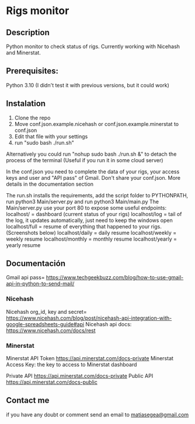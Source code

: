 # Rigs monitor
## Description
Python monitor to check status of rigs. Currently working with Nicehash and Minerstat.

## Prerequisites:
Python 3.10 (I didn't test it with previous versions, but it could work)

## Instalation
1) Clone the repo
2) Move conf.json.example.nicehash or conf.json.example.minerstat to conf.json
3) Edit that file with your settings 
4) run "sudo bash ./run.sh"

Alternatively you could run "nohup sudo bash ./run.sh &" to detach the process of the terminal (Useful if you run it in some cloud server)

In the conf.json you need to complete the data of your rigs, your access keys and user and "API pass" of Gmail. Don't share your conf.json.
More details in the documentation section

The run.sh installs the requirements, add the script folder to PYTHONPATH, run python3 Main/server.py and run python3 Main/main.py
The Main/server.py use your port 80 to expose some useful endpoints:
localhost/ = dashboard (current status of your rigs)
localhost/log = tail of the log, it updates automatically, just need to keep the windows open
localhost/full = resume of everything that happened to your rigs. (Screenshots below)
localhost/daily = daily resume
localhost/weekly = weekly resume
localhost/monthly = monthly resume
localhost/yearly = yearly resume


## Documentación

Gmail api pass= https://www.techgeekbuzz.com/blog/how-to-use-gmail-api-in-python-to-send-mail/

### Nicehash

Nicehash org_id, key and secret= https://www.nicehash.com/blog/post/nicehash-api-integration-with-google-spreadsheets-guide#api
Nicehash api docs: https://www.nicehash.com/docs/rest

### Minerstat

Minerstat API Token https://api.minerstat.com/docs-private
Minerstat Access Key: the key to access to Minerstat dashboard

Private API https://api.minerstat.com/docs-private
Public API https://api.minerstat.com/docs-public

## Contact me
if you have any doubt or comment send an email to matiasegea@gmail.com


